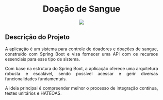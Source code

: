 
<h1 align="center"> Doação de Sangue </h1>

<p align="center">
    <img src="http://img.shields.io/static/v1?label=STATUS&message=EM%20DESENVOLVIMENTO&color=GREEN&style=for-the-badge"/>
</p>


## Descrição do Projeto

<div style='text-align: justify'> 
A aplicação é um sistema para controle de doadores e doações de sangue, construído com Spring Boot e visa fornecer uma API 
com os recursos essenciais para esse tipo de sistema.

Com base na estrutura do Spring Boot, a aplicação oferece uma arquitetura robusta e escalável, sendo possível acessar e 
gerir diversas funcionalidades fundamentais.

A ideia principal é compreender melhor o processo de integração contínua, testes unitários e HATEOAS.
</div>